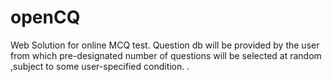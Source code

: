 # openCQ
Web Solution for online MCQ test. Question db will be provided by the user from which pre-designated  number of questions will be selected at random ,subject to some user-specified condition. .
